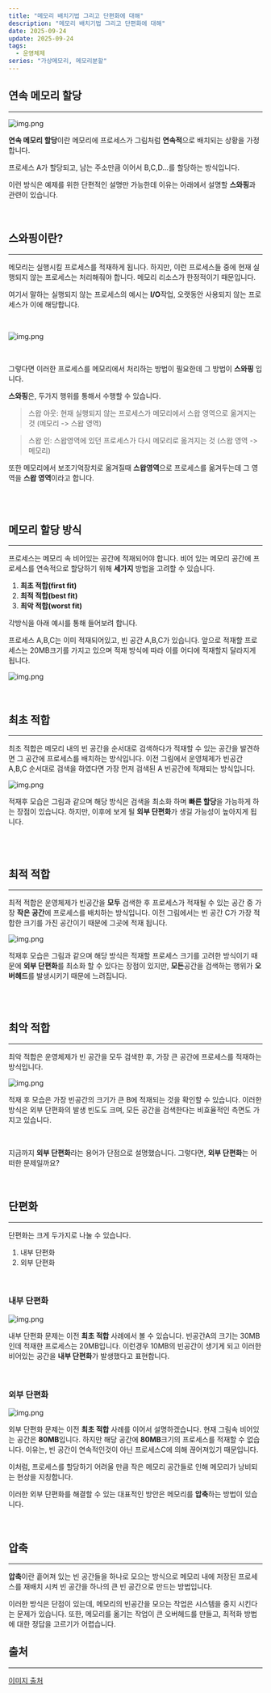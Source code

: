 ```yaml
---
title: "메모리 배치기법 그리고 단편화에 대해"
description: "메모리 배치기법 그리고 단편화에 대해"
date: 2025-09-24
update: 2025-09-24
tags:
  - 운영체제
series: "가상메모리, 메모리분할"
---
```


## 연속 메모리 할당

---

![img.png](sequencial_memory.png)

**연속 메모리 할당**이란 메모리에 프로세스가 그림처럼 **연속적**으로 배치되는 상황을 가정합니다.

프로세스 A가 할당되고, 남는 주소만큼 이어서 B,C,D...를 할당하는 방식입니다.

이런 방식은 예제를 위한 단편적인 설명만 가능한데 이유는 아래에서 설명할 **스와핑**과 관련이 있습니다.

<br>

## 스와핑이란?

---

메모리는 실행시킬 프로세스를 적재하게 됩니다. 하지만, 이런 프로세스들 중에 현재 실행되지 않는 프로세스는 처리해줘야 합니다.
메모리 리소스가 한정적이기 때문입니다.

여기서 말하는 실행되지 않는 프로세스의 예시는 **I/O**작업, 오랫동안 사용되지 않는 프로세스가 이에 해당합니다.

<br>

![img.png](swaping.png)

<br>

그렇다면 이러한 프로세스를 메모리에서 처리하는 방법이 필요한데 그 방법이 **스와핑** 입니다.

**스와핑**은, 두가지 행위를 통해서 수행할 수 있습니다.

> 스왑 아웃: 현재 실행되지 않는 프로세스가 메모리에서 스왑 영역으로 옮겨지는 것 (메모리 -> 스왑 영역)

> 스왑 인: 스왑영역에 있던 프로세스가 다시 메모리로 옮겨지는 것 (스왑 영역 -> 메모리)

또한 메모리에서 보조기억장치로 옮겨질때 **스왑영역**으로 프로세스를 옮겨두는데 그 영역을 **스왑 영역**이라고 합니다.

<br>
<br>

## 메모리 할당 방식

---

프로세스는 메모리 속 비어있는 공간에 적재되어야 합니다. 비어 있는 메모리 공간에 프로세스를 연속적으로 할당하기 위해
**세가지** 방법을 고려할 수 있습니다.

1. **최초 적합(first fit)**
2. **최적 적합(best fit)**
3. **최악 적합(worst fit)**

각방식을 아래 예시를 통해 들어보려 합니다.

프로세스 A,B,C는 이미 적재되어있고, 빈 공간 A,B,C가 있습니다. 앞으로 적재할 프로세스는 20MB크기를 가지고 있으며
적재 방식에 따라 이를 어디에 적재할지 달라지게 됩니다.

![img.png](memory_stacking.png)

<br>

## 최초 적합

---

최초 적합은 메모리 내의 빈 공간을 순서대로 검색하다가 적재할 수 있는 공간을 발견하면 그 공간에 프로세스를 배치하는 방식입니다.
이전 그림에서 운영체제가 빈공간 A,B,C 순서대로 검색을 하였다면 가장 먼저 검색된 A 빈공간에 적재되는 방식입니다.

![img.png](first_fit.png)

적재후 모습은 그림과 같으며 해당 방식은 검색을 최소화 하며 **빠른 할당**을 가능하게 하는 장점이 있습니다.
하지만, 이후에 보게 될 **외부 단편화**가 생길 가능성이 높아지게 됩니다.

<br>
<br>

## 최적 적합

---

최적 적합은 운영체제가 빈공간을 **모두** 검색한 후 프로세스가 적재될 수 있는 공간 중 가장 **작은 공간**에 프로세스를
배치하는 방식입니다.
이전 그림에서는 빈 공간 C가 가장 적합한 크기를 가진 공간이기 때문에 그곳에 적재 됩니다.

![img.png](best_fit.png)

적재후 모습은 그림과 같으며 해당 방식은 적재할 프로세스 크기를 고려한 방식이기 때문에 **외부 단편화**를 
최소화 할 수 있다는 장점이 있지만, **모든**공간을 검색하는 행위가 **오버헤드**를 발생시키기 때문에 느려집니다.

<br>
<br>

## 최악 적합

---

최악 적합은 운영체제가 빈 공간을 모두 검색한 후, 가장 큰 공간에 프로세스를 적재하는 방식입니다.

![img.png](worst_fit.png)

적재 후 모습은 가장 빈공간의 크기가 큰 B에 적재되는 것을 확인할 수 있습니다. 이러한 방식은
외부 단편화의 발생 빈도도 크며, 모든 공간을 검색한다는 비효율적인 측면도 가지고 있습니다.

<br>

지금까지 **외부 단편화**라는 용어가 단점으로 설명했습니다.
그렇다면, **외부 단편화**는 어떠한 문제일까요?

<br>

## 단편화

---

단편화는 크게 두가지로 나눌 수 있습니다.

1. 내부 단편화
2. 외부 단편화

<br>

### 내부 단편화

![img.png](first_fit.png)

내부 단편화 문제는 이전 **최초 적합** 사례에서 볼 수 있습니다.
빈공간A의 크기는 30MB인데 적재한 프로세스는 20MB입니다. 이런경우 10MB의 빈공간이 생기게 되고 이러한 비어있는
공간을 **내부 단편화**가 발생했다고 표현합니다.

<br>

### 외부 단편화

![img.png](first_fit.png)

외부 단편화 문제는 이전 **최초 적합** 사례를 이어서 설명하겠습니다.
현재 그림속 비어있는 공간은 **80MB**입니다. 하지만 해당 공간에 **80MB**크기의 프로세스를 적재할 수 없습니다.
이유는, 빈 공간이 연속적인것이 아닌 프로세스C에 의해 끊어져있기 때문입니다.

이처럼, 프로세스를 할당하기 어려울 만큼 작은 메모리 공간들로 인해 메모리가 낭비되는 현상을 지칭합니다.

이러한 외부 단편화를 해결할 수 있는 대표적인 방안은 메모리를 **압축**하는 방법이 있습니다.

<br>

## 압축

---

**압축**이란 흩어져 있는 빈 공간들을 하나로 모으는 방식으로 메모리 내에 저장된 프로세스를 재배치 시켜 빈 공간을
하나의 큰 빈 공간으로 만드는 방법입니다.

이러한 방식은 단점이 있는데, 메모리의 빈공간을 모으는 작업은 시스템을 중지 시킨다는 문제가 있습니다.
또한, 메모리를 옮기는 작업이 큰 오버헤드를 만들고, 최적화 방법에 대한 정답을 고르기가 어렵습니다.








## 출처

---

[이미지 출처](https://www.inflearn.com/course/%ED%98%BC%EC%9E%90-%EA%B3%B5%EB%B6%80%ED%95%98%EB%8A%94-%EC%BB%B4%ED%93%A8%ED%84%B0%EA%B5%AC%EC%A1%B0-%EC%9A%B4%EC%98%81%EC%B2%B4%EC%A0%9C/dashboard)








